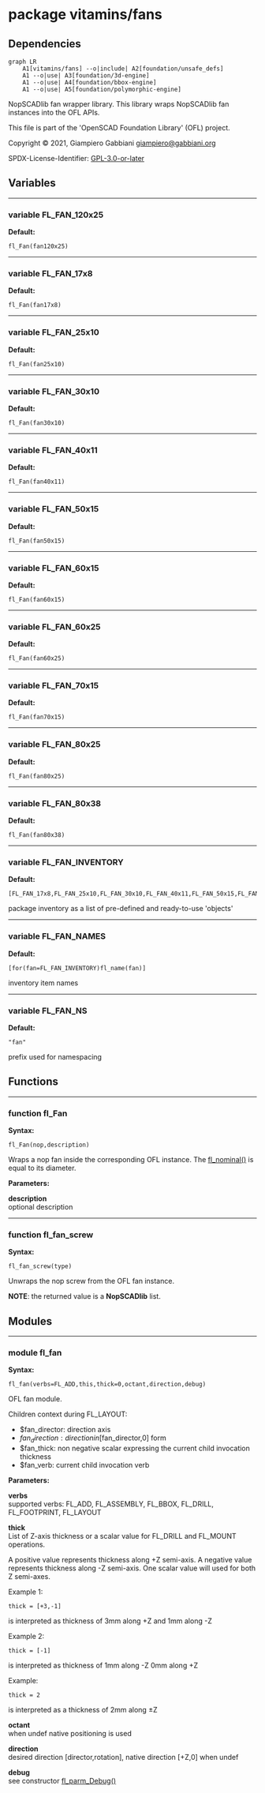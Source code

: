 # package vitamins/fans

## Dependencies

```mermaid
graph LR
    A1[vitamins/fans] --o|include| A2[foundation/unsafe_defs]
    A1 --o|use| A3[foundation/3d-engine]
    A1 --o|use| A4[foundation/bbox-engine]
    A1 --o|use| A5[foundation/polymorphic-engine]
```

NopSCADlib fan wrapper library. This library wraps NopSCADlib fan instances
into the OFL APIs.

This file is part of the 'OpenSCAD Foundation Library' (OFL) project.

Copyright © 2021, Giampiero Gabbiani <giampiero@gabbiani.org>

SPDX-License-Identifier: [GPL-3.0-or-later](https://spdx.org/licenses/GPL-3.0-or-later.html)


## Variables

---

### variable FL_FAN_120x25

__Default:__

    fl_Fan(fan120x25)

---

### variable FL_FAN_17x8

__Default:__

    fl_Fan(fan17x8)

---

### variable FL_FAN_25x10

__Default:__

    fl_Fan(fan25x10)

---

### variable FL_FAN_30x10

__Default:__

    fl_Fan(fan30x10)

---

### variable FL_FAN_40x11

__Default:__

    fl_Fan(fan40x11)

---

### variable FL_FAN_50x15

__Default:__

    fl_Fan(fan50x15)

---

### variable FL_FAN_60x15

__Default:__

    fl_Fan(fan60x15)

---

### variable FL_FAN_60x25

__Default:__

    fl_Fan(fan60x25)

---

### variable FL_FAN_70x15

__Default:__

    fl_Fan(fan70x15)

---

### variable FL_FAN_80x25

__Default:__

    fl_Fan(fan80x25)

---

### variable FL_FAN_80x38

__Default:__

    fl_Fan(fan80x38)

---

### variable FL_FAN_INVENTORY

__Default:__

    [FL_FAN_17x8,FL_FAN_25x10,FL_FAN_30x10,FL_FAN_40x11,FL_FAN_50x15,FL_FAN_60x15,FL_FAN_60x25,FL_FAN_70x15,FL_FAN_80x25,FL_FAN_80x38,FL_FAN_120x25,]

package inventory as a list of pre-defined and ready-to-use 'objects'

---

### variable FL_FAN_NAMES

__Default:__

    [for(fan=FL_FAN_INVENTORY)fl_name(fan)]

inventory item names

---

### variable FL_FAN_NS

__Default:__

    "fan"

prefix used for namespacing

## Functions

---

### function fl_Fan

__Syntax:__

```text
fl_Fan(nop,description)
```

Wraps a nop fan inside the corresponding OFL instance. The [fl_nominal()](../foundation/core.md#function-fl_nominal) is
equal to its diameter.


__Parameters:__

__description__  
optional description


---

### function fl_fan_screw

__Syntax:__

```text
fl_fan_screw(type)
```

Unwraps the nop screw from the OFL fan instance.

__NOTE__: the returned value is a **NopSCADlib** list.


## Modules

---

### module fl_fan

__Syntax:__

    fl_fan(verbs=FL_ADD,this,thick=0,octant,direction,debug)

OFL fan module.

Children context during FL_LAYOUT:

- $fan_director: direction axis
- $fan_direction: direction in [$fan_director,0] form
- $fan_thick: non negative scalar expressing the current child invocation thickness
- $fan_verb: current child invocation verb



__Parameters:__

__verbs__  
supported verbs: FL_ADD, FL_ASSEMBLY, FL_BBOX, FL_DRILL, FL_FOOTPRINT, FL_LAYOUT

__thick__  
List of Z-axis thickness or a scalar value for FL_DRILL and FL_MOUNT
operations.

A positive value represents thickness along +Z semi-axis.
A negative value represents thickness along -Z semi-axis.
One scalar value will used for both Z semi-axes.

Example 1:

    thick = [+3,-1]

is interpreted as thickness of 3mm along +Z and 1mm along -Z

Example 2:

    thick = [-1]

is interpreted as thickness of 1mm along -Z 0mm along +Z

Example:

    thick = 2

is interpreted as a thickness of 2mm along ±Z



__octant__  
when undef native positioning is used

__direction__  
desired direction [director,rotation], native direction [+Z,0] when undef

__debug__  
see constructor [fl_parm_Debug()](../foundation/core.md#function-fl_parm_debug)


